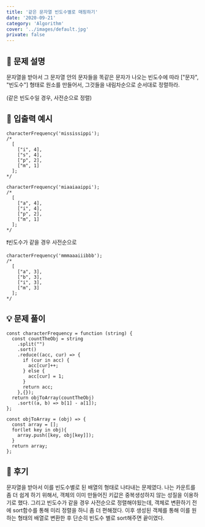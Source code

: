 ```yaml
---
title: '같은 문자열 빈도수별로 매핑하기'
date: '2020-09-21'
category: 'Algorithm'
cover: '../images/default.jpg'
private: false
---
```


## 📖 문제 설명

문자열을 받아서 그 문자열 안의 문자들을 똑같은 문자가 나오는 빈도수에 따라 ["문자", "빈도수"] 형태로 원소를 만들어서, 그것들을 내림차순으로 순서대로 정렬하라.

(같은 빈도수일 경우, 사전순으로 정렬)

## 🧪 입출력 예시

```
characterFrequency('mississippi');
/*
  [
    ["i", 4],
    ["s", 4],
    ["p", 2],
    ["m", 1]
  ];
*/

characterFrequency('miaaiaaippi');
/*
  [
    ["a", 4],
    ["i", 4],
    ["p", 2],
    ["m", 1]
  ];
*/
```

❗빈도수가 같을 경우 사전순으로

```
characterFrequency('mmmaaaiiibbb');
/*
  [
    ["a", 3],
    ["b", 3],
    ["i", 3],
    ["m", 3]
  ];
*/
```



## 💡 문제 풀이

```
const characterFrequency = function (string) {
  const countTheObj = string
    .split("")
    .sort()
    .reduce((acc, cur) => {
      if (cur in acc) {
        acc[cur]++;
      } else {
        acc[cur] = 1;
      }
      return acc;
    },{});
  return objToArray(countTheObj)
    .sort((a, b) => b[1] - a[1]);
};

const objToArray = (obj) => {
  const array = [];
  for(let key in obj){
    array.push([key, obj[key]]);
  }
  return array;
};
```

## 🧠 후기
문자열을 받아서 이를 빈도수별로 된 배열의 형태로 나타내는 문제였다. 나는 카운트를 좀 더 쉽게 하기 위해서, 객체의 이미 만들어진 키값은 중복생성하지 않는 성질을 이용하기로 했다. 그리고 빈도수가 같을 경우 사전순으로 정렬해야됬는데, 객체로 변환하기 전에 sort함수를 통해 미리 정렬을 하니 좀 더 편해졌다. 이후 생성된 객체를 통해 이를 원하는 형태의 배열로 변환한 후 단순히 빈도수 별로 sort해주면 끝이였다.
